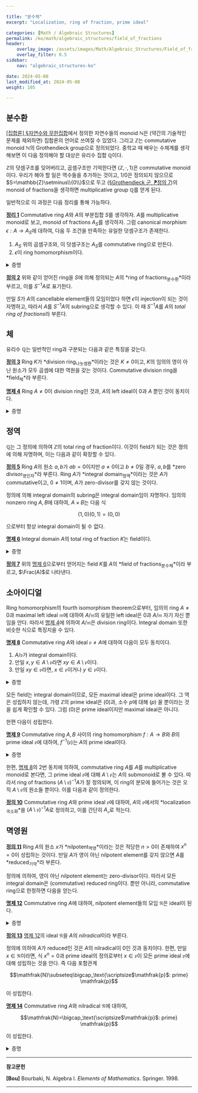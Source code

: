 ```yaml
---

title: "분수체"
excerpt: "Localization, ring of fraction, prime ideal"

categories: [Math / Algebraic Structures]
permalink: /ko/math/algebraic_structures/field_of_fractions
header:
    overlay_image: /assets/images/Math/Algebraic_Structures/Field_of_fractions.png
    overlay_filter: 0.5
sidebar: 
    nav: "algebraic_structures-ko"

date: 2024-05-08
last_modified_at: 2024-05-08
weight: 105

---
```


## 분수환

[\[집합론\] §자연수와 무한집합](/ko/math/set_theory/natural_numbers)에서 정의한 자연수들의 monoid $\mathbb{N}$은 (약간의 기술적인 문제를 제외하면) 집합론의 언어로 쓰여질 수 있었다. 그리고 $\mathbb{Z}$는 commutative monoid $\mathbb{N}$의 Grothendieck group으로 정의되었다. 중학교 때 배우는 수체계를 생각해보면 이 다음 정의해야 할 대상은 유리수 집합 $\mathbb{Q}$이다. 

$\mathbb{Z}$의 덧셈구조를 잊어버리고, 곱셈구조만 기억한다면 $(\mathbb{Z},\cdot,1)$은 commutative monoid이다. 우리가 해야 할 일은 역수들을 추가하는 것이고, $1/0$은 정의되지 않으므로 $S=\mathbb{Z}\setminus\\{0\\}$으로 두고 ([§Grothendieck 군, ⁋정의 7](/ko/math/algebraic_structures/Grothendieck_group#def7))의 monoid of fractions을 생각하면 multiplicative group $\mathbb{Q}$를 얻게 된다. 

일반적으로 이 과정은 다음 정리를 통해 가능하다.

<div class="proposition" markdown="1">

<ins id="thm1">**정리 1**</ins> Commutative ring $A$와 $A$의 부분집합 $S$를 생각하자. $A$를 multiplicative monoid로 보고, monoid of fractions $A_S$를 생각하자. 그럼 canonical morphism $\epsilon:A \rightarrow A_S$에 대하여, 다음 두 조건을 만족하는 유일한 덧셈구조가 존재한다.

1. $A_S$ 위의 곱셈구조와, 이 덧셈구조는 $A_S$를 commutative ring으로 만든다.
2. $\epsilon$이 ring homomorphism이다.

</div>
<details class="proof" markdown="1">
<summary>증명</summary>

증명을 시작하기에 앞서 [§Grothendieck 군, ⁋정의 7](/ko/math/algebraic_structures/Grothendieck_group#def7)의 construction을 잠깐 리뷰하자. 우리는 $S$에 의해 생성된 $A$의 submonoid $S'$를 생각하고, monoid $A\times S'$에 다음 동치관계

$$(a,p)\equiv (b,q)\pmod{R}\iff aqs=bps\text{ for some $s\in S'$}$$

를 정의하여, quotient monoid $(A\times S')/R$을 $A_S$로 정의하였다. 이 때 $(a,p)\in A\times S'$를 representative로 갖는 $A_S$의 원소를 $a/p$로 표기하였으며, 그럼 $A_S$는 여전히 다음 연산

$$\frac{a}{p}\frac{b}{q}=\frac{ab}{pq}$$

을 통해 multiplicative monoid 구조가 된다. 두 multiplicative monoid 사이의 canonical morphism $\epsilon:A \rightarrow A_S$은 $a\mapsto a/1$로 정의되었었는데, 이것이 monoid homomorphism이라는 것은 $\epsilon$이 ($A_S$가 ring이라는 것을 보이고 나면) $A$에서 $A_S$로 가는, 곱셈구조를 보존하는 함수라는 뜻이다.

즉, 우리가 해야 할 것은 $A_S$ 위에 정리의 두 조건을 만족하는 덧셈구조를 부여하고, 이렇게 정의된 덧셈 구조가 $A_S$를 ring으로 만드는 것, 그리고 $\epsilon$이 실제로 이 덧셈구조까지 보존한다는 것이다.

우선 이러한 덧셈구조가 존재한다 가정하고 유일성을 보이자. 임의의 $x,y\in A_S$는 적당한 $a,b\in A$와 $p,q\in S'$에 대하여 $x=a/p,y=b/q$라 적을 수 있다. 그럼

$$x=\epsilon(a)\epsilon(p)^{-1}=\epsilon(aq)\epsilon(pq)^{-1},\qquad y=\epsilon(b)\epsilon(q)^{-1}=\epsilon(bp)\epsilon(pq)^{-1}$$

으로 적을 수 있고 따라서

$$x+y=(\epsilon(aq)+\epsilon(bp))\epsilon(pq)^{-1}=(aq+bp)/pq$$

여야만 한다. 

이제 유일성 증명에서 힌트를 얻어 $A_S$의 덧셈구조를 위의 식으로 정의한다. 그럼 보여야 할 것들은 다음과 같다.


1. 이 정의는 $a,b,p,q$의 선택에 무관하다. 즉 $x=a'/p',y=b'/q'$의 꼴로 쓰였다 하자. 다음 식

    $$(aq+bp)/pq=(a'q'+b'p')/p'q'$$

    이 $A_S$에서 성립하는 것을 보여야 한다. 그런데 $a/p=a'/p',b/q=b'/q'$이므로, 정의에 의해 $ap's=a'ps,bq't=b'qt$를 만족하는 $s,t\in S'$가 존재한다. 이로부터 

    $$(aq+bp)(p'q')(st)=(a'q'+b'p')(pq)(st)$$

    을 확인할 수 있으므로 원하는 식이 성립한다.

2. 이렇게 정의한 $+$는 결합법칙을 만족한다. 임의의 $x=a/p,y=b/q,z=c/r$에 대하여,

    $$(x+y)+z=\frac{aq+bp}{pq}+\frac{c}{r}=\frac{(aq+bp)r+c(pq)}{pqr}=\frac{aqr+brp+cpq}{pqr}$$

    이고 미슷하게 $x+(y+z)$도 우변의 값을 갖는다는 것을 확인할 수 있다.
3. $+$의 교환법칙은 $A$의 덧셈과 곱셈이 commutative하기 때문에 자명하다.
4. $+$는 덧셈에 대한 항등원 $0/1$을 갖는다. 이는 임의의 $x=a/p\in A_S$에 대하여,

    $$\frac{0}{1}+\frac{a}{p}=\frac{a}{p}$$

    이 성립하기 때문이다.
5. $+$에 대한 역원이 항상 존재한다. 임의의 $x\in a/p\in A_S$에 대하여, $(-a)/p$가 다음 식

    $$\frac{-a}{p}+\frac{a}{p}=\frac{(-a)p+ap}{p^2}=0$$

    을 만족하기 때문이다.
6. $+$는 곱셈에 대해 분배법칙을 만족한다. 임의의 $x=a/p,y=b/q,z=c/r$에 대하여,

    $$x(y+z)=\frac{a}{p}\left(\frac{b}{q}+\frac{c}{r}\right)=\frac{a}{p}\frac{br+cq}{qr}=\frac{abr+acq}{qr}$$

    이고

    $$xy+xz=\frac{ab}{pq}+\frac{ac}{pr}=\frac{abpr+acpq}{p^2qr}$$

    이며, $1,p\in S'$를 사용해 이 두 식이 같은 값임을 확인할 수 있다. 비슷하게 $(x+y)z=xz+yz$도 보일 수 있다.

이상에서 $A_S$가 commutative ring 구조를 갖는다는 것을 안다. 마지막으로 $\epsilon$이 ring homomorphism이라는 것은 $\epsilon$이 덧셈을 보존한다는 것만 보이면 충분하고, 이는

$$\epsilon(a+b)=(a+b)/1=a/1+b/1=\epsilon(a)+\epsilon(b)$$

으로부터 알 수 있다.  

</details>

<div class="definition" markdown="1">

<ins id="def2">**정의 2**</ins> 위와 같이 얻어진 ring을 $S$에 의해 정의되는 $A$의 *ring of fractions<sub>분수환</sub>*이라 부르고, 이를 $S^{-1}A$로 표기한다.

</div>

만일 $S$가 $A$의 cancellable element들의 모임이었다 하면 $\epsilon$이 injection이 되는 것이 자명하고, 따라서 $A$를 $S^{-1}A$의 subring으로 생각할 수 있다. 이 때 $S^{-1}A$를 $A$의 *total ring of fractions*라 부른다.

## 체

유리수 $\mathbb{Q}$는 일반적인 ring과 구분되는 다음과 같은 특징을 갖는다.

<div class="definition" markdown="1">

<ins id="def3">**정의 3**</ins> Ring $K$가 *division ring<sub>나눗셈환</sub>*이라는 것은 $K\neq0$이고, $K$의 임의의 영이 아닌 원소가 모두 곱셈에 대한 역원을 갖는 것이다. Commutative division ring을 *field<sub>체</sub>*라 부른다.

</div>

<div class="proposition" markdown="1">

<ins id="prop4">**명제 4**</ins> Ring $A\neq 0$이 division ring인 것과, $A$의 left ideal이 $0$과 $A$ 뿐인 것이 동치이다.

</div>
<details class="proof" markdown="1">
<summary>증명</summary>

우선 $A$가 division ring이라 하자. 만일 left ideal $\mathfrak{a}\neq 0$가 주어졌다면 $0\neq u\in \mathfrak{a}$가 존재한다. 그런데 $A$의 역원 $u^{-1}$이 존재하므로, 

$$1=u^{-1}u\in \mathfrak{a}$$

이고 따라서 $\mathfrak{a}=A$이다. 거꾸로 $A$의 left ideal이 $0$과 $A$ 뿐이라 하자. 임의의 $0\neq a\in A$에 대하여, $A$의 left ideal $Aa$를 생각하면 $0\neq a\in Aa$이므로 $Aa\neq 0$이다. 이제 $A$의 left ideal은 $0$ 혹은 $A$ 뿐이므로 반드시 $Aa=A$이고, 따라서 $1\in Aa$이다. 즉, 적당한 $u\in A$가 존재하여 $ua=1$이도록 할 수 있다. 그럼 $u\neq 0$이고, 마찬가지 논리에 의하여 적당한 $v\in A$가 존재하여 $vu=1$이도록 할 수 있다. 이제

$$v=v1=vua=a$$

로부터 $v=a$임을 알 수 있고, 따라서 $a$는 $u$의 곱셈에 대한 역원이다. 

</details>

## 정역

$\mathbb{Q}$는 그 정의에 의하여 $\mathbb{Z}$의 total ring of fraction이다. 이것이 field가 되는 것은 졍의에 의해 자명하며, 이는 다음과 같이 확장할 수 있다. 

<div class="definition" markdown="1">

<ins id="def5">**정의 5**</ins> Ring $A$의 원소 $a,b$가 $ab=0$이지만 $a\neq 0$이고 $b\neq 0$일 경우, $a,b$를 *zero divisor<sub>영인자</sub>*라 부른다. Ring $A$가 *integral domain<sub>정역</sub>*이라는 것은 $A$가 commutative이고, $0\neq 1$이며, $A$가 zero-divisor를 갖지 않는 것이다.

</div>

정의에 의해 integral domain의 subring은 integral domain임이 자명하다. 임의의 nonzero ring $A,B$에 대하여, $A\times B$는 다음 식

$$(1,0)(0,1)=(0,0)$$

으로부터 항상 integral domain이 될 수 없다. 

<div class="proposition" markdown="1">

<ins id="prop6">**명제 6**</ins> Integral domain $A$의 total ring of fraction $K$는 field이다.

</div>
<details class="proof" markdown="1">
<summary>증명</summary>

$A$가 integral domain이라는 가정으로부터, $S=A\setminus\\{0\\}$임을 안다. 즉, $K=S^{-1}A$의 임의의 원소는 $b\neq 0$에 대하여 $a/b$의 꼴로 나타낼 수 있다. 여기에서 $a/b\neq 0$이기 위해서는 $a\neq 0$이므로, $b/a\in K$도 잘 정의되고 그럼 $b/a$가 $a/b$의 역원이 된다.

</details>

<div class="definition" markdown="1">

<ins id="def7">**정의 7**</ins> 위의 [명제 6](#prop6)으로부터 얻어지는 field $K$를 $A$의 *field of fractions<sub>분수체</sub>*이라 부르고, $\Frac(A)$로 나타낸다.

</div>

## 소아이디얼

Ring homomorphism의 fourth isomorphism theorem으로부터, 임의의 ring $A\neq 0$과 maximal left ideal $\mathfrak{m}$에 대하여 $A/\mathfrak{m}$의 유일한 left ideal은 $0$과 $A/\mathfrak{m}$ 자기 자신 뿐임을 안다. 따라서 [명제 4](#prop4)에 의하여 $A/\mathfrak{m}$은 division ring이다. Integral domain 또한 비슷한 식으로 특징지을 수 있다.

<div class="proposition" markdown="1">

<ins id="prop8">**명제 8**</ins> Commutative ring $A$와 ideal $\mathfrak{p}\neq A$에 대하여 다음이 모두 동치이다.

1. $A/\mathfrak{p}$가 integral domain이다.
2. 만일 $x,y\in A\setminus \mathfrak{p}$라면 $xy\in A\setminus \mathfrak{p}$이다.
3. 만일 $xy\in \mathfrak{p}$라면, $x\in \mathfrak{p}$이거나 $y\in \mathfrak{p}$이다.

</div>
<details class="proof" markdown="1">
<summary>증명</summary>

2번과 3번 조건은 서로 대우명제이므로, 1번과의 동치만 보이면 충분하다. 우선 $A/\mathfrak{p}$가 integral domain이라 가정하자. 즉

$$(x+\mathfrak{p})(y+\mathfrak{p})=0+\mathfrak{p}$$

라면, 반드시 $x+\mathfrak{p}=0+\mathfrak{p}$이거나 $y+\mathfrak{p}=0+\mathfrak{p}$이다. 이로부터 1번 조건이 성립하면 3번 조건이 성립하는 것을 안다. 이 논증은 반대방향으로도 성립한다.

</details>

모든 field는 integral domain이므로, 모든 maximal ideal은 prime ideal이다. 그 역은 성립하지 않는데, 가령 $\mathbb{Z}$의 prime ideal은 $(0)$과, 소수 $p$에 대해 $(p)$ 꼴 뿐이라는 것을 쉽게 확인할 수 있다. 그럼 $(0)$은 prime ideal이지만 maximal ideal은 아니다.

한편 다음이 성립한다.

<div class="proposition" markdown="1">

<ins id="prop9">**명제 9**</ins> Commutative ring $A,B$ 사이의 ring homomorphism $f:A \rightarrow B$와 $B$의 prime ideal $\mathfrak{p}$에 대하여, $f^{-1}(\mathfrak{p})$는 $A$의 prime ideal이다.

</div>
<details class="proof" markdown="1">
<summary>증명</summary>



</details>

한편, [명제 8](#prop8)의 2번 동치에 의하여, commutative ring $A$를 $A$를 multiplicative monoid로 본다면, 그 prime ideal $\mathfrak{p}$에 대해 $A\setminus\mathfrak{p}$는 $A$의 submonoid로 볼 수 있다. 따라서 ring of fractions $(A\setminus \mathfrak{p})^{-1}A$가 잘 정의되며, 이 ring의 분모에 들어가는 것은 오직 $A\setminus \mathfrak{p}$의 원소들 뿐이다. 이를 다음과 같이 정의한다.

<div class="definition" markdown="1">

<ins id="def10">**정의 10**</ins> Commutative ring $A$와 prime ideal $\mathfrak{p}$에 대하여, $A$의 $\mathfrak{p}$에서의 *localization<sub>국소화</sub>*을 $(A\setminus \mathfrak{p})^{-1}A$로 정의하고, 이를 간단히 $A_\mathfrak{p}$로 적는다.

</div>

## 멱영원

<div class="definition" markdown="1">

<ins id="def11">**정의 11**</ins> Ring $A$의 원소 $x$가 *nilpotent<sub>멱영</sub>*이라는 것은 적당한 $n>0$이 존재하여 $x^n=0$이 성립하는 것이다. 만일 $A$가 영이 아닌 nilpotent element를 갖지 않으면 $A$를 *reduced<sub>기약</sub>*라 부른다.

</div>

정의에 의하여, 영이 아닌 nilpotent element는 zero-divisor이다. 따라서 모든 integral domain은 (commutative) reduced ring이다. 뿐만 아니라, commutative ring으로 한정하면 다음을 얻는다.

<div class="proposition" markdown="1">

<ins id="prop12">**명제 12**</ins> Commutative ring $A$에 대하여, nilpotent element들의 모임 $\mathfrak{N}$은 ideal이 된다.

</div>
<details class="proof" markdown="1">
<summary>증명</summary>

만일 $x\in \mathfrak{N}$이라면 $x^n=0$이도록 하는 $n>0$이 존재할 것이고, 임의의 $a\in A$에 대하여 $(ax)^n=a^nx^n=0$이 되어 $ax\in \mathfrak{N}$임을 보일 수 있다. 

이제 $\mathfrak{N}$이 덧셈에 대해 닫혀있다는 것을 보여야 한다. 임의의 $x,y\in \mathfrak{N}$이 주어졌다 하고, 적당한 $m,n>0$에 대하여 $x^m=0$이고 $y^n=0$이라 하자. 그럼

$$(x+y)^{m+n}=x^{m+n}+\binom{m+n}{1}x^{m+n-1}y+\cdots+\binom{m+n}{n}x^my^n+\binom{m+n}{n+1}x^{m-1}y^{n+1}+\cdots+y^n$$

이고, 우변의 모든 항들이 $0$임을 알 수 있다. 이상에서 $x+y\in \mathfrak{N}$이다.

</details>

<div class="definition" markdown="1">

<ins id="def13">**정의 13**</ins> [명제 12](#prop12)의 ideal $\mathfrak{N}$을 $A$의 *nilradical*이라 부른다.

</div>

정의에 의하여 $A$가 reduced인 것은 $A$의 nilradical이 $0$인 것과 동치이다. 한편, 만일 $x\in \mathfrak{N}$이라면, 식 $x^n=0$과 prime ideal의 정의로부터 $x\in \mathfrak{p}$이 모든 prime ideal $\mathfrak{p}$에 대해 성립하는 것을 안다. 즉 다음 포함관계

$$\mathfrak{N}\subseteq\bigcap_\text{\scriptsize$\mathfrak{p}$: prime} \mathfrak{p}$$

이 성립한다.

<div class="proposition" markdown="1">

<ins id="prop14">**명제 14**</ins> Commutative ring $A$와 nilradical $\mathfrak{N}$에 대하여, 

$$\mathfrak{N}=\bigcap_\text{\scriptsize$\mathfrak{p}$: prime} \mathfrak{p}$$

이 성립한다. 

</div>
<details class="proof" markdown="1">
<summary>증명</summary>

만일 $x\not\in \mathfrak{N}$이라면, 적당한 $\mathfrak{p}$에 대해 $x\not\in \mathfrak{p}$임을 보이면 충분하다. 우선 multiplicative subset $S=\\{1,x,x^2,\ldots\\}$으로 만들어진 ring of fractions $A_x=S^{-1}A$를 생각하자. 그럼 $A_x$의 곱셈에 대한 항등원 $x/x$이 반드시 $0/1$과 다르다는 것을 확인할 수 있고, 특히 $A_x\neq 0$이다. 이제 Krull 정리로부터 $A_x$의 maximal ideal $\mathfrak{m}$이 반드시 존재하고, 모든 maximal ideal은 prime ideal이므로 $A_x$는 prime ideal을 갖는다. 이제 [명제 9](#prop9)를 $\epsilon:A \rightarrow A_x$에 적용하면 $\epsilon^{-1}(\mathfrak{p})$는 $A$의 prime ideal이며, 만일 $x\in\epsilon^{-1}(\mathfrak{p})$라면 $x/1\in \mathfrak{p}$이고 $x/1$은 $A_x$에서 invertible이므로 $\mathfrak{p}=A_x$가 되어 모순이다. 

</details>


---

**참고문헌**

**[Bou]** Bourbaki, N. Algebra I. *Elements of Mathematics*. Springer. 1998.  

---